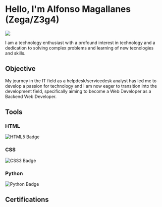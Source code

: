 # Hello, I'm Alfonso Magallanes (Zega/Z3g4)
<a href="https://www.linkedin.com/in/alfonso-magallanes-salazar-1b7916145/"><img src="https://img.shields.io/badge/-LinkedIn-0072b1?&style=for-the-badge&logo=linkedin&logoColor=white" /></a>

I am a technology enthusiast with a profound interest in technology and a dedication to solving complex problems and learning of new tecnologies and skills.

## Objective

My journey in the IT field as a helpdesk/servicedesk analyst has led me to develop a passion for technology and I am now eager to transition into the development field, specifically aiming to become a Web Developer as a Backend Web Developer.

## Tools


### HTML
<div>
    <img src="https://img.shields.io/badge/-HTML5-E34F26?&style=for-the-badge&logo=html5&logoColor=white" alt="HTML5 Badge"
 />
</div>

### CSS
<div>
    <img src="https://img.shields.io/badge/-CSS3-1572B6?&style=for-the-badge&logo=css3&logoColor=white" alt="CSS3 Badge">
</div>

### Python
<div>
    <img src="https://img.shields.io/badge/-Python-3776AB?&style=for-the-badge&logo=python&logoColor=white" alt="Python Badge">
   
</div>

## Certifications

<div>

</div>

